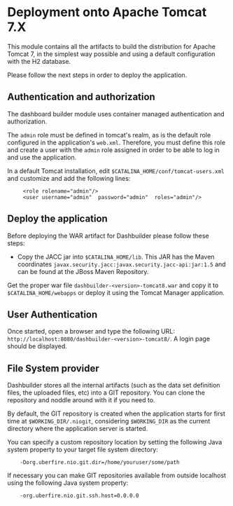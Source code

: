 Deployment onto Apache Tomcat 7.X
=================================

This module contains all the artifacts to build the distribution for Apache Tomcat 7, in the simplest way possible and using a default configuration with the H2 database.                      

Please follow the next steps in order to deploy the application.

Authentication and authorization
---------------------------------

The dashboard builder module uses container managed authentication and authorization.

The `admin` role must be defined in tomcat's realm, as is the default role configured in the application's `web.xml`. Therefore, you must define this role and create
a user with the `admin` role assigned in order to be able to log in and use the application.                     

In a default Tomcat installation, edit `$CATALINA_HOME/conf/tomcat-users.xml` and customize and add the following lines:

         <role rolename="admin"/>
         <user username="admin"  password="admin"  roles="admin"/>

Deploy the application
--------------------------
Before deploying the WAR artifact for Dashbuilder please follow these steps:              

* Copy the JACC jar into `$CATALINA_HOME/lib`. This JAR has the Maven coordinates `javax.security.jacc:javax.security.jacc-api:jar:1.5` and can be found at the JBoss Maven Repository.             
        
Get the proper war file `dashbuilder-<version>-tomcat8.war` and copy it to `$CATALINA_HOME/webapps` or deploy it using the Tomcat Manager application.

User Authentication
--------------------------

Once started, open a browser and type the following URL:
`http://localhost:8080/dashbuilder-<version>-tomcat8/`. A login page should be displayed.

File System provider
---------------------
Dashbuilder stores all the internal artifacts (such as the data set definition files, the uploaded files, etc) into a GIT repository. You can clone the repository and noddle around with it if you need to.                

By default, the GIT repository is created when the application starts for first time at `$WORKING_DIR/.niogit`, considering `$WORKING_DIR` as the current directory where the application server is started.            

You can specify a custom repository location by setting the following Java system property to your target file system directory:                   
 
        -Dorg.uberfire.nio.git.dir=/home/youruser/some/path
        
If necessary you can make GIT repositories available from outside localhost using the following Java system property:                 
 
        -org.uberfire.nio.git.ssh.host=0.0.0.0

